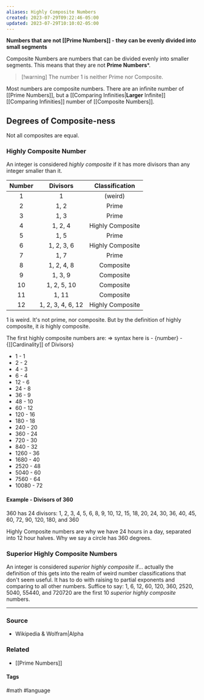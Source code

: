```yaml
---
aliases: Highly Composite Numbers
created: 2023-07-29T09:22:46-05:00
updated: 2023-07-29T10:10:02-05:00
---
```

**Numbers that are not [[Prime Numbers]] - they can be evenly divided into small segments**

Composite Numbers are numbers that can be divided evenly into smaller segments. This means that they are not **Prime Numbers***. 

> [!warning] The number 1 is neither Prime nor Composite.

Most numbers are composite numbers. There are an infinite number of [[Prime Numbers]], but a [[Comparing Infinities|**Larger** Infinite]] [[Comparing Infinities]]  number of [[Composite Numbers]]. 

## Degrees of Composite-ness
Not all composites are equal.

### Highly Composite Number
An integer is considered *highly composite* if it has more divisors than any integer smaller than it. 

|Number|Divisors|Classification|
|:--:|:--:|:--:|
| 1 | 1 | (weird) |
| 2 | 1, 2 | Prime |
| 3 | 1, 3 | Prime |
| 4 | 1, 2, 4 | Highly Composite|
| 5 | 1, 5 | Prime |
| 6 | 1, 2, 3, 6 | Highly Composite |
| 7 | 1, 7 | Prime |
| 8 | 1, 2, 4, 8 | Composite |
| 9 | 1, 3, 9 | Composite |
| 10 | 1, 2, 5, 10 | Composite |
| 11 | 1, 11 | Composite |
| 12 | 1, 2, 3, 4, 6, 12 | Highly Composite |
1 is weird. It's not prime, nor composite. But by the definition of highly composite, it *is* highly composite. 

The first highly composite numbers are:
=> syntax here is - {number} - {[[Cardinality]] of Divisors}
- 1 - 1
- 2 - 2
- 4 - 3
- 6 - 4
- 12 - 6
- 24 - 8
- 36 - 9
- 48 - 10
- 60 - 12
- 120 - 16
- 180 - 18
- 240 - 20
- 360 - 24
- 720 - 30
- 840 - 32
- 1260 - 36
- 1680 - 40
- 2520 - 48
- 5040 - 60
- 7560 - 64
- 10080 - 72

#### Example - Divisors of 360
360 has 24 divisors: 
1, 2, 3, 4, 5, 6, 8, 9, 10, 12, 15, 18, 20, 24, 30, 36, 40, 45, 60, 72, 90, 120, 180, and 360

Highly Composite numbers are why we have 24 hours in a day, separated into 12 hour halves. Why we say a circle has 360 degrees. 

### Superior Highly Composite Numbers
An integer is considered *superior highly composite* if... actually the definition of this gets into the realm of weird number classifications that don't seem useful. It has to do with raising to partial exponents and comparing to all other numbers. Suffice to say: 1, 6, 12, 60, 120, 360, 2520, 5040, 55440, and 720720 are the first 10 *superior highly composite* numbers.

---
### Source
- Wikipedia & Wolfram|Alpha

### Related
- [[Prime Numbers]]

#### Tags
#math #language 